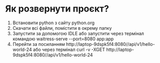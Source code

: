 # Як розвернути проєкт?

1. Встановити python з сайту python.org
2. Скачати всі файли, помістити в окрему папку
3. Запустити за допомогою IDLE або запустити через термінал командою waitress-serve --port=8080 app:app 
4. Перейти за посиланням 
http://laptop-9dspk5f4:8080//api/v1/hello-world-24 
або 
через термінал curl -v -XGET http://laptop-9dspk5f4:8080//api/v1/hello-world-24
